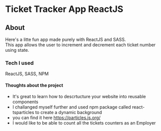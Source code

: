 # Ticket Tracker App ReactJS

## About
Here's a litte fun app made purely with ReactJS and SASS. <br>
This app allows the user to increment and decrement each ticket number using state.

### Tech I used
ReactJS, SASS, NPM

#### Thoughts about the project

- It's great to learn how to descrtucture your website into reusable components
- I challanged myself further and used npm package called react-tsparticles to create a dynamic background
- you can find it here https://particles.js.org/ 
- I would like to be able to count all the tickets counters as an Employer

